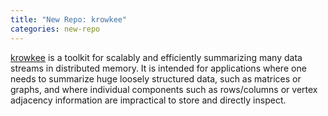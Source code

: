 ```yaml
---
title: "New Repo: krowkee"
categories: new-repo
---
```


[krowkee](https://github.com/LLNL/krowkee) is a toolkit for scalably and efficiently summarizing many data streams in distributed memory. It is intended for applications where one needs to summarize huge loosely structured data, such as matrices or graphs, and where individual components such as rows/columns or vertex adjacency information are impractical to store and directly inspect.
